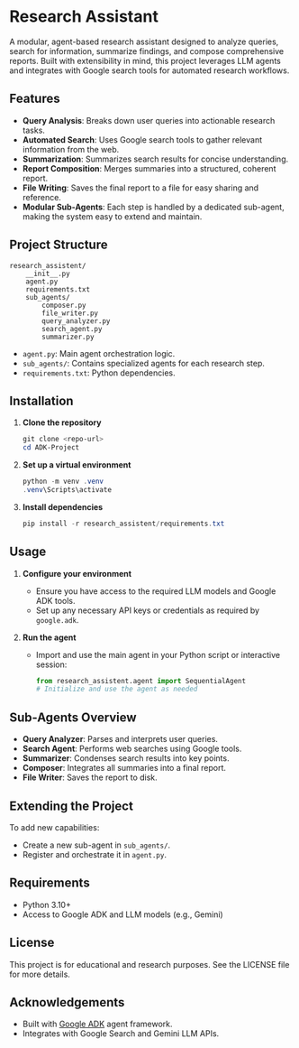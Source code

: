 # Research Assistant

A modular, agent-based research assistant designed to analyze queries, search for information, summarize findings, and compose comprehensive reports. Built with extensibility in mind, this project leverages LLM agents and integrates with Google search tools for automated research workflows.

## Features

- **Query Analysis**: Breaks down user queries into actionable research tasks.
- **Automated Search**: Uses Google search tools to gather relevant information from the web.
- **Summarization**: Summarizes search results for concise understanding.
- **Report Composition**: Merges summaries into a structured, coherent report.
- **File Writing**: Saves the final report to a file for easy sharing and reference.
- **Modular Sub-Agents**: Each step is handled by a dedicated sub-agent, making the system easy to extend and maintain.

## Project Structure

```
research_assistent/
    __init__.py
    agent.py
    requirements.txt
    sub_agents/
        composer.py
        file_writer.py
        query_analyzer.py
        search_agent.py
        summarizer.py
```

- `agent.py`: Main agent orchestration logic.
- `sub_agents/`: Contains specialized agents for each research step.
- `requirements.txt`: Python dependencies.

## Installation

1. **Clone the repository**
   ```powershell
   git clone <repo-url>
   cd ADK-Project
   ```
2. **Set up a virtual environment**
   ```powershell
   python -m venv .venv
   .venv\Scripts\activate
   ```
3. **Install dependencies**
   ```powershell
   pip install -r research_assistent/requirements.txt
   ```

## Usage

1. **Configure your environment**
   - Ensure you have access to the required LLM models and Google ADK tools.
   - Set up any necessary API keys or credentials as required by `google.adk`.

2. **Run the agent**
   - Import and use the main agent in your Python script or interactive session:
     ```python
     from research_assistent.agent import SequentialAgent
     # Initialize and use the agent as needed
     ```

## Sub-Agents Overview

- **Query Analyzer**: Parses and interprets user queries.
- **Search Agent**: Performs web searches using Google tools.
- **Summarizer**: Condenses search results into key points.
- **Composer**: Integrates all summaries into a final report.
- **File Writer**: Saves the report to disk.

## Extending the Project

To add new capabilities:
- Create a new sub-agent in `sub_agents/`.
- Register and orchestrate it in `agent.py`.

## Requirements

- Python 3.10+
- Access to Google ADK and LLM models (e.g., Gemini)

## License

This project is for educational and research purposes. See the LICENSE file for more details.

## Acknowledgements

- Built with [Google ADK](https://github.com/google/adk) agent framework.
- Integrates with Google Search and Gemini LLM APIs.
